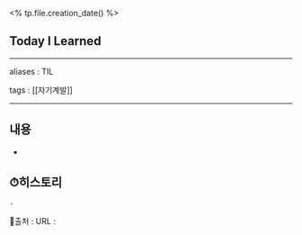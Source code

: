 <% tp.file.creation_date() %>
## Today I Learned
---
aliases : TIL

tags : [[자기계발]]

---

## 내용
-

## ⏱히스토리
	-


📙출처 :
URL :